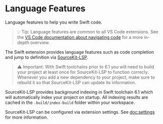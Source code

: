 # Language Features

Language features to help you write Swift code.

> 💡 Tip: Language features are common to all VS Code extensions. See the [VS Code documentation about navigating code](https://code.visualstudio.com/docs/editing/editingevolved) for a more in-depth overview.

The Swift extension provides language features such as code completion and jump to definition via [SourceKit-LSP](https://github.com/apple/sourcekit-lsp).

> ⚠️ Important: With Swift toolchains prior to 6.1 you will need to build your project at least once for SourceKit-LSP to function correcly. Whenever you add a new dependency to your project, make sure to rebuild it so that SourceKit-LSP can update its information.

SourceKit-LSP provides background indexing in Swift toolchain 6.1 which will automatically index your project on startup. All indexing results are cached in the `.build/index-build` folder within your workspace.

SourceKit-LSP can be configured via extension settings. See <doc:settings> for more information.
